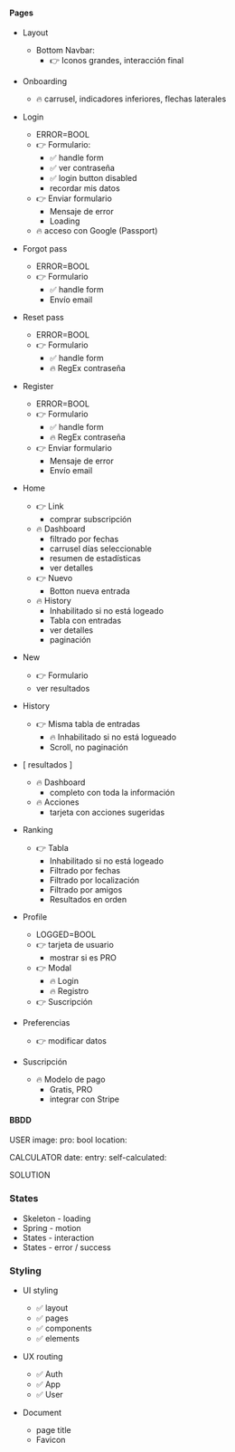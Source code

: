 

#### Pages

- Layout
  - Bottom Navbar:
    - 👉 Iconos grandes, interacción final

- Onboarding
  - 🔥 carrusel, indicadores inferiores, flechas laterales

- Login
  - ERROR=BOOL
  - 👉 Formulario:
    - ✅ handle form
    - ✅ ver contraseña
    - ✅ login button disabled
    - recordar mis datos
  - 👉 Enviar formulario
    - Mensaje de error
    - Loading
  - 🔥 acceso con Google (Passport)

- Forgot pass
  - ERROR=BOOL
  - 👉 Formulario
    - ✅ handle form
    - Envío email

- Reset pass
  - ERROR=BOOL
  - 👉 Formulario
    - ✅ handle form
    - 🔥 RegEx contraseña

- Register
  - ERROR=BOOL
  - 👉 Formulario
    - ✅ handle form
    - 🔥 RegEx contraseña
  - 👉 Enviar formulario
    - Mensaje de error
    - Envío email

- Home
  - 👉 Link 
    - comprar subscripción
  - 🔥 Dashboard
    - filtrado por fechas
    - carrusel días seleccionable
    - resumen de estadísticas
    - ver detalles
  - 👉 Nuevo
    - Botton nueva entrada 
  - 🔥 History
    - Inhabilitado si no está logeado
    - Tabla con entradas
    - ver detalles 
    - paginación

- New
  - 👉 Formulario
  - ver resultados

- History
  - 👉 Misma tabla de entradas
    - 🔥 Inhabilitado si no está logueado
    - Scroll, no paginación

- [ resultados ]
  - 🔥 Dashboard
    - completo con toda la información
  - 🔥 Acciones
    - tarjeta con acciones sugeridas

- Ranking
  - 👉 Tabla
    - Inhabilitado si no está logeado
    - Filtrado por fechas
    - Filtrado por localización
    - Filtrado por amigos
    - Resultados en orden

- Profile
  - LOGGED=BOOL
  - 👉 tarjeta de usuario
    - mostrar si es PRO
  - 👉 Modal
    - 🔥 Login
    - 🔥 Registro
  - 👉 Suscripción

- Preferencias
  - 👉 modificar datos 

- Suscripción
  - 🔥 Modelo de pago
    - Gratis, PRO
    - integrar con Stripe



#### BBDD

USER
image:
pro: bool
location: 

CALCULATOR
date:
entry:
self-calculated: 

SOLUTION


### States
- Skeleton - loading
- Spring - motion
- States - interaction 
- States - error / success


### Styling
- UI styling
  - ✅ layout
  - ✅ pages
  - ✅ components
  - ✅ elements

- UX routing
  - ✅ Auth
  - ✅ App
  - ✅ User

- Document
  - page title
  - Favicon

